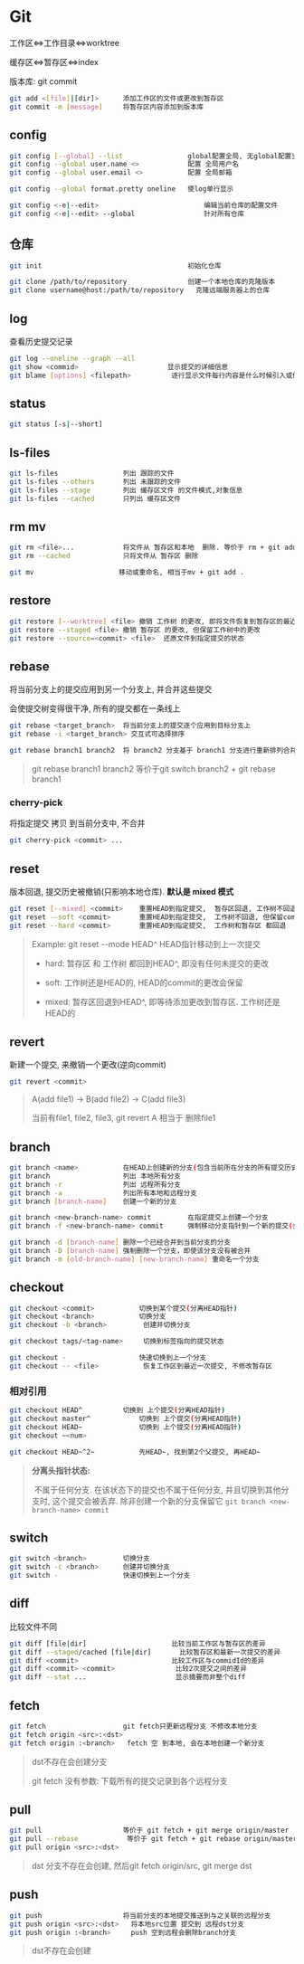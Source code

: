 # Git

工作区<=>工作目录<=>worktree

缓存区<=>暂存区<=>index

版本库: git commit

```bash
git add <[file]|[dir]>		添加工作区的文件或更改到暂存区
git commit -m [message]		将暂存区内容添加到版本库
```



## config

```bash
git config [--global] --list				global配置全局, 无global配置当前仓库
git config --global user.name <>			配置 全局用户名
git config --global user.email <>			配置 全局邮箱

git config --global format.pretty oneline	使log单行显示

git config <-e|--edit>							编辑当前仓库的配置文件
git config <-e|--edit> --global					针对所有仓库
```



## 仓库

```bash
git init									初始化仓库

git clone /path/to/repository				创建一个本地仓库的克隆版本
git clone username@host:/path/to/repository	  克隆远端服务器上的仓库
```



## log

查看历史提交记录

```bash
git log --oneline --graph --all
git show <commid>					   显示提交的详细信息
git blame [options] <filepath>			逐行显示文件每行内容是什么时候引入或修改的
```



## status

```bash
git status [-s|--short]
```



## ls-files

```bash
git ls-files			    列出 跟踪的文件
git ls-files --others		列出 未跟踪的文件
git ls-files --stage		列出 缓存区文件 的文件模式,对象信息
git ls-files --cached		只列出 缓存区文件
```



## rm mv

```bash
git rm <file>...	        将文件从 暂存区和本地  删除. 等价于 rm + git add .
git rm --cached		        只将文件从 暂存区 删除

git mv 					   移动或重命名, 相当于mv + git add .
```



## restore

```bash
git restore [--worktree] <file>	撤销 工作树 的更改, 即将文件恢复到暂存区的最近一次修改状态
git restore --staged <file> 撤销 暂存区 的更改, 但保留工作树中的更改
git restore --source=<commit> <file>  还原文件到指定提交的状态
```



## rebase

将当前分支上的提交应用到另一个分支上, 并合并这些提交

会使提交树变得很干净, 所有的提交都在一条线上

```bash
git rebase <target_branch>  将当前分支上的提交逐个应用到目标分支上
git rebase -i <target_branch> 交互式可选择排序

git rebase branch1 branch2	将 branch2 分支基于 branch1 分支进行重新排列合并
```

> git rebase branch1 branch2 等价于git switch branch2 + git rebase branch1



### cherry-pick

将指定提交 拷贝 到当前分支中, 不合并

```bash
git cherry-pick <commit> ...
```



## reset

版本回退, 提交历史被撤销(只影响本地仓库). **默认是 mixed 模式**

```bash
git reset [--mixed] <commit>	重置HEAD到指定提交,  暂存区回退, 工作树不回退
git reset --soft <commit>		重置HEAD到指定提交,  工作树不回退, 但保留commit的更改在暂存区
git reset --hard <commit>		重置HEAD到指定提交,  工作树和暂存区 都回退
```

> Example: git reset --mode HEAD^  HEAD指针移动到上一次提交
>
> - hard: 暂存区 和 工作树 都回到HEAD^, 即没有任何未提交的更改
>
> - soft: 工作树还是HEAD的, HEAD的commit的更改会保留
> - mixed: 暂存区回退到HEAD^, 即等待添加更改到暂存区. 工作树还是HEAD的



## revert

新建一个提交, 来撤销一个更改(逆向commit)

```bash
git revert <commit> 	
```

> A(add file1) -> B(add file2) -> C(add file3)
>
> 当前有file1, file2, file3, git revert A 相当于 删除file1



## branch

```bash
git branch <name>           在HEAD上创建新的分支(包含当前所在分支的所有提交历史和代码内容)
git branch                  列出 本地所有分支
git branch -r               列出 远程所有分支
git branch -a               列出所有本地和远程分支
git branch [branch-name]    创建一个新的分支

git branch <new-branch-name> commit  		在指定提交上创建一个分支
git branch -f <new-branch-name> commit		强制移动分支指针到一个新的提交(会丢弃了原来的提交历史)

git branch -d [branch-name] 删除一个已经合并到当前分支的分支
git branch -D [branch-name] 强制删除一个分支，即使该分支没有被合并
git branch -m [old-branch-name] [new-branch-name] 重命名一个分支
```



## checkout

```bash
git checkout <commit>			切换到某个提交(分离HEAD指针)
git checkout <branch>			切换分支
git checkout -b <branch>		 创建并切换分支

git checkout tags/<tag-name>	 切换到标签指向的提交状态

git checkout - 					快速切换到上一个分支
git checkout -- <file>			 恢复工作区到最近一次提交, 不修改暂存区
```

### 相对引用

```bash
git checkout HEAD^			切换到 上个提交(分离HEAD指针)
git checkout master^			切换到 上个提交(分离HEAD指针)
git checkout HEAD~				切换到 上个提交(分离HEAD指针)
git checkout ~<num>

git checkout HEAD~^2~			先HEAD~, 找到第2个父提交, 再HEAD~
```

> **分离头指针状态:**
>
> ​	不属于任何分支. 在该状态下的提交也不属于任何分支, 并且切换到其他分支时, 这个提交会被丢弃. 除非创建一个新的分支保留它 `git branch <new-branch-name> commit`



## switch

```bash
git switch <branch>			切换分支
git switch -c <branch>		创建并切换分支
git switch -				快速切换到上一个分支
```



## diff

比较文件不同

```bash
git diff [file|dir]					 	比较当前工作区与暂存区的差异
git diff --staged/cached [file|dir]	   	  比较暂存区和最新一次提交的差异
git diff <commit>						比较工作区与commidId的差异
git diff <commit> <commit>				 比较2次提交之间的差异
git diff --stat ...      			 	 显示摘要而非整个diff 
```



## fetch

```bash
git fetch					git fetch只更新远程分支 不修改本地分支
git fetch origin <src>:<dst>
git fetch origin :<branch>	 fetch 空 到本地, 会在本地创建一个新分支
```

> dst不存在会创建分支
>
> git fetch 没有参数: 下载所有的提交记录到各个远程分支



## pull

```bash
git pull					等价于 git fetch + git merge origin/master
git pull --rebase			 等价于 git fetch + git rebase origin/master
git pull origin <src>:<dst>
```

> dst 分支不存在会创建, 然后git fetch origin/src, git merge dst



## push

```bash
git push					将当前分支的本地提交推送到与之关联的远程分支
git push origin <src>:<dst>   将本地src位置 提交到 远程dst分支
git push origin :<branch>	  push 空到远程会删除branch分支
```

> dst不存在会创建
